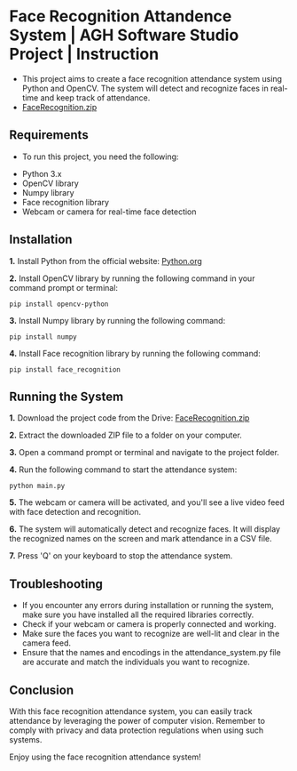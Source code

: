 # Face Recognition Attandence System  | AGH Software Studio Project | Instruction 
- This project aims to create a face recognition attendance system using Python and OpenCV. The system will detect and recognize faces in real-time and keep track of attendance.
-  [FaceRecognition.zip](https://drive.google.com/file/d/1H5VArBx0FVuSUGGIQmN7Hvn5l0OB6fka/view)

## Requirements
- To run this project, you need the following:
* Python 3.x
* OpenCV library
* Numpy library
* Face recognition library
* Webcam or camera for real-time face detection

## Installation
**1.** Install Python from the official website: [Python.org](https://www.python.org/)

**2.** Install OpenCV library by running the following command in your command prompt or terminal:
```pyhton
pip install opencv-python
```

**3.** Install Numpy library by running the following command:
```pyhton
pip install numpy
```

**4.** Install Face recognition library by running the following command:
```pyhton
pip install face_recognition
```


## Running the System
**1.** Download the project code from the Drive: [FaceRecognition.zip](https://drive.google.com/file/d/1H5VArBx0FVuSUGGIQmN7Hvn5l0OB6fka/view)

**2.** Extract the downloaded ZIP file to a folder on your computer.

**3.** Open a command prompt or terminal and navigate to the project folder.

**4.** Run the following command to start the attendance system:
```pyhton
python main.py
```
**5.** The webcam or camera will be activated, and you'll see a live video feed with face detection and recognition.

**6.** The system will automatically detect and recognize faces. It will display the recognized names on the screen and mark attendance in a CSV file.

**7.** Press 'Q' on your keyboard to stop the attendance system.


## Troubleshooting
- If you encounter any errors during installation or running the system, make sure you have installed all the required libraries correctly.
- Check if your webcam or camera is properly connected and working.
- Make sure the faces you want to recognize are well-lit and clear in the camera feed.
- Ensure that the names and encodings in the attendance_system.py file are accurate and match the individuals you want to recognize.


## Conclusion 
With this face recognition attendance system, you can easily track attendance by leveraging the power of computer vision. Remember to comply with privacy and data protection regulations when using such systems.

Enjoy using the face recognition attendance system!
